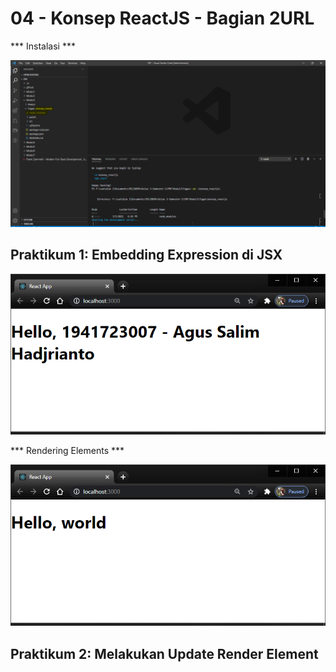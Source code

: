 # 04 - Konsep ReactJS - Bagian 2URL

*** Instalasi ***

![](img/1.png)

## Praktikum 1: Embedding Expression di JSX

![](img/Praktikum1.png)

*** Rendering Elements ***

![](img/Praktikum1_2.png)

## Praktikum 2: Melakukan Update Render Element

